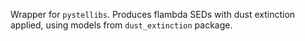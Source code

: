 Wrapper for `pystellibs`. Produces flambda SEDs with dust extinction applied, using models from `dust_extinction` package.
